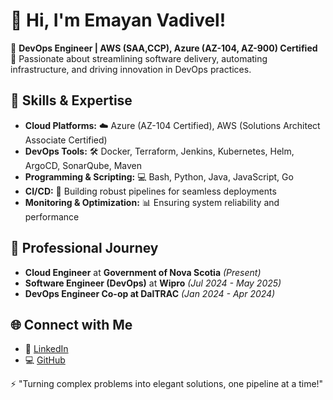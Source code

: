 # 👋 Hi, I'm Emayan Vadivel!  

🌟 **DevOps Engineer | AWS (SAA,CCP), Azure (AZ-104, AZ-900) Certified**  
🎯 Passionate about streamlining software delivery, automating infrastructure, and driving innovation in DevOps practices.  

## 🚀 Skills & Expertise  
- **Cloud Platforms:** ☁️ Azure (AZ-104 Certified), AWS (Solutions Architect Associate Certified)  
- **DevOps Tools:** 🛠️ Docker, Terraform, Jenkins, Kubernetes, Helm, ArgoCD, SonarQube, Maven  
- **Programming & Scripting:** 💻 Bash, Python, Java, JavaScript, Go  
- **CI/CD:** 🔄 Building robust pipelines for seamless deployments  
- **Monitoring & Optimization:** 📊 Ensuring system reliability and performance  

## 🏢 Professional Journey
- **Cloud Engineer** at **Government of Nova Scotia** *(Present)*  
- **Software Engineer (DevOps)** at **Wipro** *(Jul 2024 - May 2025)*  
- **DevOps Engineer Co-op at DalTRAC** *(Jan 2024 - Apr 2024)*    

## 🌐 Connect with Me  
- 💼 [LinkedIn](https://www.linkedin.com/in/emayan-vadivel/)  
- 💻 [GitHub](https://github.com/your-github-profile)  

⚡ "Turning complex problems into elegant solutions, one pipeline at a time!"  
